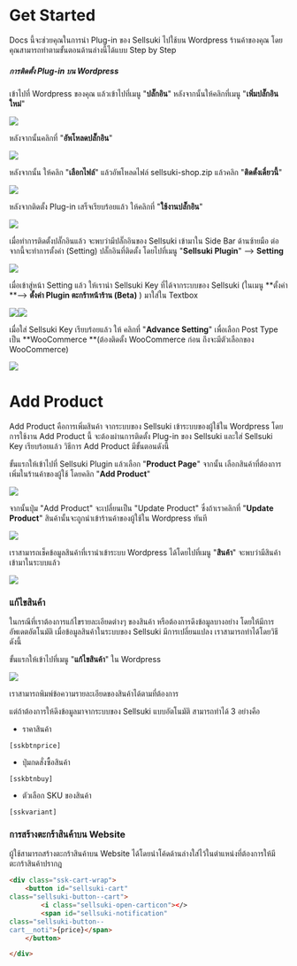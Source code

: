 # Get Started

Docs นี้จะช่วยคุณในการนำ Plug-in ของ Sellsuki ไปใช้บน Wordpress ร้านค้าของคุณ โดยคุณสามารถทำตามขั้นตอนด้านล่างนี้ได้แบบ Step by Step

##### การติดตั้ง Plug-in บน Wordpress

เข้าไปที่ Wordpress ของคุณ แล้วเข้าไปที่เมนู "**ปลั๊กอิน**" หลังจากนั้นให้คลิกที่เมนู "**เพิ่มปลั๊กอินใหม่**"

![](/assets/import4.png)

หลังจากนั้นคลิกที่ "**อัพโหลดปลั๊กอิน**"

![](/assets/import5.png)

หลังจากนั้น ให้คลิก "**เลือกไฟล์**" แล้วอัพโหลดไฟล์ sellsuki-shop.zip แล้วคลิก "**ติดตั้งเดี๋ยวนี้**"

![](/assets/import3.png)

หลังจากติดตั้ง Plug-in  เสร็จเรียบร้อยแล้ว ให้คลิกที่ "**ใช้งานปลั๊กอิน**"

![](/assets/import6.png)

เมื่อทำการติดตั้งปลั๊กอินแล้ว จะพบว่ามีปลั๊กอินของ Sellsuki เข้ามาใน Side Bar ด้านซ้ายมือ ต่อจากนี้จะทำการตั้งค่า \(Setting\) ปลั๊กอินที่ติดตั้ง โดยไปที่เมนู "**Sellsuki Plugin**" --&gt; **Setting**

![](/assets/import7.png)

เมื่อเข้าสู่หน้า Setting แล้ว ให้เรานำ Sellsuki Key ที่ได้จากระบบของ Sellsuki \(ในเมนู **ตั้งค่า **--&gt; **ตั้งค่า Plugin ตะกร้าหน้าร้าน \(Beta\)** \) มาใส่ใน Textbox

![](/assets/import8.png)![](/assets/import10.png)

เมื่อใส่ Sellsuki Key เรียบร้อยแล้ว ให้ คลิกที่ "**Advance Setting**" เพื่อเลือก Post Type เป็น **WooCommerce **\(ต้องติดตั้ง WooCommerce ก่อน ถึงจะมีตัวเลือกของ WooCommerce\)

![](/assets/import11.png)



# Add Product

Add Product คือการเพิ่มสินค้า จากระบบของ Sellsuki เข้าระบบของผู้ใช้ใน Wordpress โดยการใช้งาน Add Product นี้ จะต้องผ่านการติดตั้ง Plug-in ของ Sellsuki และใส่ Sellsuki Key เรียบร้อยแล้ว วิธีการ Add Product มีขั้นตอนดังนี้

ขั้นแรกให้เข้าไปที่ Sellsuki Plugin แล้วเลือก "**Product Page**" จากนั้น เลือกสินค้าที่ต้องการเพิ่มในร้านค้าของผู้ใช้ โดยคลิก "**Add Product**"

![](/assets/import12.png)

จากนั้นปุ่ม "Add Product" จะเปลี่ยนเป็น "Update Product" ซึ่งถ้าเราคลิกที่ "**Update Product**" สินค้านั้นจะถูกนำเข้าร้านค้าของผู้ใช้ใน Wordpress ทันที

![](/assets/import13.png)

เราสามารถเช็คข้อมูลสินค้าที่เรานำเข้าระบบ Wordpress ได้โดยไปที่เมนู "**สินค้า**" จะพบว่ามีสินค้าเข้ามาในระบบแล้ว

![](/assets/import14.png)

### แก้ไขสินค้า

ในกรณีที่เราต้องการแก้ไขรายละเอียดต่างๆ ของสินค้า หรือต้องการดึงข้อมูลบางอย่าง โดยให้มีการอัพเดตอัตโนมัติ เมื่อข้อมูลสินค้าในระบบของ Sellsuki มีการเปลี่ยนแปลง เราสามารถทำได้โดยวิธีดังนี้

ขั้นแรกให้เข้าไปที่เมนู "**แก้ไขสินค้า**" ใน Wordpress

![](/assets/import15.png)

เราสามารถพิมพ์ข้อความรายละเอียดของสินค้าได้ตามที่ต้องการ 

แต่ถ้าต้องการให้ดึงข้อมูลมาจากระบบของ Sellsuki แบบอัตโนมัติ สามารถทำได้ 3 อย่างคือ  

* ราคาสินค้า

```
[sskbtnprice]
```

* ปุ่มกดสั่งซื้อสินค้า

```
[sskbtnbuy]
```

* ตัวเลือก SKU ของสินค้า

```
[sskvariant]
```



### การสร้างตะกร้าสินค้าบน Website

ผู้ใช้สามารถสร้างตะกร้าสินค้าบน Website ได้โดยนำโค้ดด้านล่างใส่ไว้ในตำแหน่งที่ต้องการให้มีตะกร้าสินค้าปรากฎ

```html
<div class="ssk-cart-wrap">
    <button id="sellsuki-cart"
class="sellsuki-button--cart">
        <i class="sellsuki-open-carticon"></>
        <span id="sellsuki-notification"
class="sellsuki-button--
cart__noti">{price}</span>
    </button>

</div>
```

<br><br><br><br><br><br><br><br><br><br>



